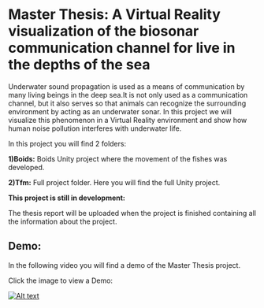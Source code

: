 # Master Thesis: A Virtual Reality visualization of the biosonar communication channel for live in the depths of the sea

Underwater sound propagation is used as a means of communication by many living beings in the deep sea.It is not only used as a communication channel, but it also serves so that animals can recognize the surrounding environment by acting as an underwater sonar. In this project we will visualize this phenomenon in a Virtual Reality environment and show how human noise pollution interferes with underwater life.

In this project you will find 2 folders:

**1)Boids:** Boids Unity project where the movement of the fishes was developed. 

**2)Tfm:** Full project folder. Here you will find the full Unity project.

**This project is still in development:**

The thesis report will be uploaded when the project is finished containing all the information about the project.


## Demo:

In the following video you will find a demo of the Master Thesis project.

Click the image to view a Demo:

[![Alt text](https://i9.ytimg.com/vi/AnN_gtZECcY/mq1.jpg?sqp=CJjFp_cF&rs=AOn4CLCM0MacuxueKXeUQc9akkrb_0UskQ)](https://www.youtube.com/watch?v=AnN_gtZECcY)
